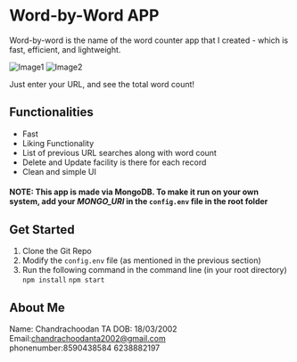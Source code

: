 # Word-by-Word APP

Word-by-word is the name of the word counter app that I created - which is fast, efficient, and lightweight. 

![Image1]('/assets/Images/1.jpg' "Home")
![Image2]('/assets/Images/2.jpg' "Add")

Just enter your URL, and see the total word count!

## Functionalities
- Fast
- Liking Functionality
- List of previous URL searches along with word count
- Delete and Update facility is there for each record
- Clean and simple UI

  

#### NOTE: This app is made via MongoDB. To make it run on your own system, add your *MONGO_URI* in the  `config.env` file in the root folder

## Get Started
1. Clone the Git Repo
2. Modify the ```config.env``` file (as mentioned in the previous section)
3. Run the following command in the command line (in your root directory)
                ```npm install```
```npm start```

## About Me

  Name: Chandrachoodan TA
  DOB: 18/03/2002
  Email:chandrachoodanta2002@gmail.com	
  phonenumber:8590438584
  6238882197

